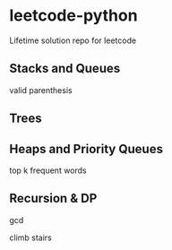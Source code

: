 # leetcode-python
Lifetime solution repo for leetcode


## Stacks and Queues
valid parenthesis

## Trees

## Heaps and Priority Queues
top k frequent words

## Recursion & DP
gcd

climb stairs